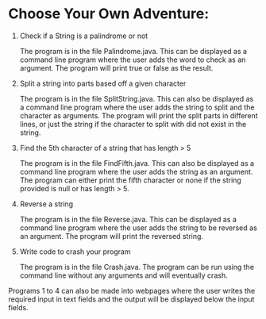 # Choose Your Own Adventure:

1. Check if a String is a palindrome or not

    The program is in the file Palindrome.java. This can be displayed as a command line program where the user adds the word
    to check as an argument. The program will print true or false as the result.

2. Split a string into parts based off a given character

    The program is in the file SplitString.java. This can also be displayed as a command line program where the user adds the string
    to split and the character as arguments. The program will print the split parts in different lines, or just the string
    if the character to split with did not exist in the string.
    
3. Find the 5th character of a string that has length > 5

    The program is in the file FindFifth.java. This can also be displayed as a command line program where the user adds the string
    as an argument. The program can either print the fifth character or none if the string provided is null or has length > 5.
    
4. Reverse a string

    The program is in the file Reverse.java. This can be displayed as a command line program where the user adds the string
    to be reversed as an argument. The program will print the reversed string.
    
5. Write code to crash your program

    The program is in the file Crash.java. The program can be run using the command line without any arguments and will
    eventually crash.
    
Programs 1 to 4 can also be made into webpages where the user writes the required input in text fields and the output 
will be displayed below the input fields.
